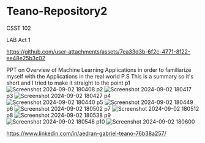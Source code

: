 # Teano-Repository2 
CSST 102

LAB Act 1


https://github.com/user-attachments/assets/7ea33d3b-6f2c-4771-8f22-ee48e25b3c02


PPT on Overview of Machine Learning Applications in order to familiarize myself with the Applications in the real world
P.S This is a summary so it's short and I tried to make it straight to the point 
p1
![Screenshot 2024-09-02 180408](https://github.com/user-attachments/assets/a5dcf629-3a1f-4ee8-9e9a-e13bc957de9c)
p2
![Screenshot 2024-09-02 180417](https://github.com/user-attachments/assets/91dae0c9-4974-48d4-86f3-0970159a0803)
p3
![Screenshot 2024-09-02 180427](https://github.com/user-attachments/assets/96d1decd-2b78-4416-becb-5fdf7e812fc8)
p4
![Screenshot 2024-09-02 180440](https://github.com/user-attachments/assets/464b971e-e85d-44a8-ab06-26b15811ec4d)
p5
![Screenshot 2024-09-02 180449](https://github.com/user-attachments/assets/7e8196b1-3e84-454e-8205-c120605b2a66)
p6
![Screenshot 2024-09-02 180502](https://github.com/user-attachments/assets/2cf90403-384b-495b-a3d5-1ddd18434b9b)
p7
![Screenshot 2024-09-02 180512](https://github.com/user-attachments/assets/a2fa40ca-d480-4c01-893f-c6dbf1b402d6)
p8
![Screenshot 2024-09-02 180538](https://github.com/user-attachments/assets/3882f43d-f283-4d0f-9b2a-ab0ee67af6b5)
p9
![Screenshot 2024-09-02 180548](https://github.com/user-attachments/assets/f8111125-ac5d-4da3-8b9e-9c3a195a937b)
p10
![Screenshot 2024-09-02 180600](https://github.com/user-attachments/assets/5accf450-15d9-4ddf-89b0-6208e135165d)

https://www.linkedin.com/in/aedran-gabriel-teano-76b38a257/
